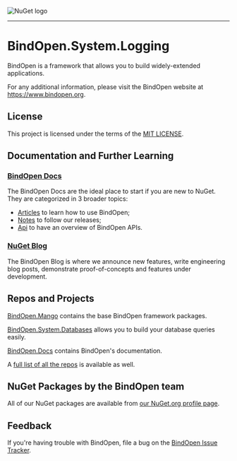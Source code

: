 ![NuGet logo](https://www.bindopen.org/images/logo_bindopen.png)

-----

# BindOpen.System.Logging

BindOpen is a framework that allows you to build widely-extended applications.

For any additional information, please visit the BindOpen website at https://www.bindopen.org.

## License

This project is licensed under the terms of the [MIT LICENSE](https://github.com/bindopen/BindOpen.Mango/blob/master/LICENSE).

## Documentation and Further Learning

### [BindOpen Docs](https://docs.bindopen.org/)

The BindOpen Docs are the ideal place to start if you are new to NuGet. They are categorized in 3 broader topics:

* [Articles](https://docs.bindopen.org/articles) to learn how to use BindOpen;
* [Notes](https://docs.bindopen.org/notes) to follow our releases;
* [Api](https://docs.bindopen.org/api) to have an overview of BindOpen APIs.

### [NuGet Blog](https://docs.bindopen.org/blog)

The BindOpen Blog is where we announce new features, write engineering blog posts, demonstrate proof-of-concepts and features under development.

## Repos and Projects

[BindOpen.Mango](https://github.com/bindopen/BindOpen.Mango) contains the base BindOpen framework packages.

[BindOpen.System.Databases](https://github.com/bindopen/BindOpen.System.Databases) allows you to build your database queries easily.

[BindOpen.Docs](https://github.com/bindopen/BindOpen.Docs) contains BindOpen's documentation.

A [full list of all the repos](https://github.com/bindopen) is available as well.

## NuGet Packages by the BindOpen team

All of our NuGet packages are available from [our NuGet.org profile page](https://www.nuget.org/profiles/bindopen).

## Feedback

If you're having trouble with BindOpen, file a bug on the [BindOpen Issue Tracker](https://github.com/bindopen/BindOpen.Mango/issues). 

